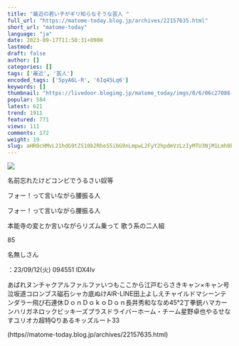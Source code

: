 ```yaml
---
title: "最近の若い子がギリ知らなそうな芸人 "
full_url: "https://matome-today.blog.jp/archives/22157635.html"
short_url: "matome-today"
language: "ja"
date: 2023-09-17T11:50:31+0900
lastmod: 
draft: false
author: []
categories: []
tags: ['最近', '芸人']
encoded_tags: ['5pyA6L-R', '6Iq45Lq6']
keywords: []
thumbnail: "https://livedoor.blogimg.jp/matome_today/imgs/0/6/06c27086-s.png"
popular: 584
latest: 621
trend: 1911
featured: 771
views: 111
comments: 172
weight: 19
slug: aHR0cHMvL21hdG9tZS10b2RheS5ibG9nLmpwL2FyY2hpdmVzLzIyMTU3NjM1Lmh0bWw=
---
```


![](https://livedoor.blogimg.jp/matome_today/imgs/0/6/06c27086-s.png)

<div><p>名前忘れたけどコンビでうるさい奴等</p><p>フォー！って言いながら腰振る人</p><p>フォー！って言いながら腰振る人</p><p>本能寺の変とか言いながらリズム乗って 歌う系の二人組</p><p>85 <p>名無しさん</p>：23/09/12(火) 094551 IDX4lv</p><p><p> あばれヌンチャクアルファルファいつもここから江戸むらさきキャン×キャン号泣坂道コロンブス磁石シャカ底ぬけAIR-LINE田上よしえチャイルドマシーンテンダラー飛び石連休ＤｏｎＤｏｋｏＤｏｎ長井秀和ななめ45°2丁拳銃ハマカーンハリガネロックビッキーズプラスドライバーホーム・チーム星野卓也やるせなすユリオカ超特Qりあるキッズルート33 </p></p></div>

(https//matome-today.blog.jp/archives/22157635.html)

